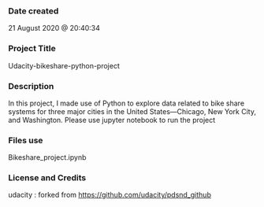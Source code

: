 ### Date created
21 August 2020 @ 20:40:34

### Project Title
Udacity-bikeshare-python-project


### Description

In this project, I made use of Python to explore data related to bike share systems for three major cities in the United States—Chicago, New York City, and Washington.
Please use jupyter notebook to run the project

### Files use
Bikeshare_project.ipynb



### License and Credits
udacity : forked from https://github.com/udacity/pdsnd_github
